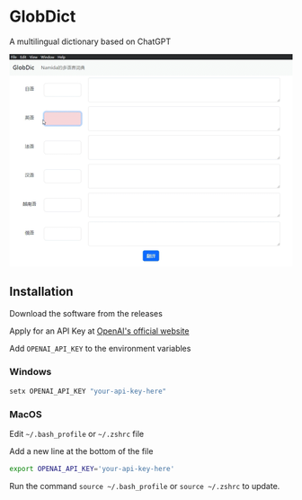 # GlobDict

A multilingual dictionary based on ChatGPT

![](./demo.gif)

## Installation

Download the software from the releases

Apply for an API Key at [OpenAI's official website](https://platform.openai.com/account/api-keys)

Add `OPENAI_API_KEY` to the environment variables

### Windows

```cmd
setx OPENAI_API_KEY "your-api-key-here"
```

### MacOS

Edit `~/.bash_profile` or `~/.zshrc` file

Add a new line at the bottom of the file

```zsh
export OPENAI_API_KEY='your-api-key-here'
```

Run the command `source ~/.bash_profile` or `source ~/.zshrc` to update.
